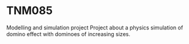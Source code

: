 # TNM085
Modelling and simulation project
Project about a physics simulation of domino effect with dominoes of increasing sizes.
